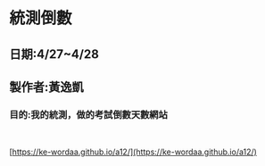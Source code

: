 #  統測倒數

##   日期:4/27~4/28

## 製作者:黃逸凱

### 目的:我的統測，做的考試倒數天數網站

​	

[https://ke-wordaa.github.io/a12/](https://ke-wordaa.github.io/a12/)

